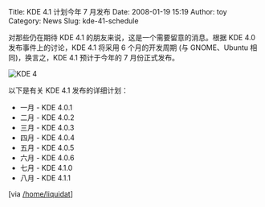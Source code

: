 Title: KDE 4.1 计划今年 7 月发布
Date: 2008-01-19 15:19
Author: toy
Category: News
Slug: kde-41-schedule

对那些仍在期待 KDE 4.1 的朋友来说，这是一个需要留意的消息。根据 KDE 4.0
发布事件上的讨论，KDE 4.1 将采用 6 个月的开发周期 (与 GNOME、Ubuntu
相同)，换言之，KDE 4.1 预计于今年的 7 月份正式发布。

![KDE 4](http://i.linuxtoy.org/i/2007/04/kde-logo.jpg)

以下是有关 KDE 4.1 发布的详细计划：

-   一月 - KDE 4.0.1
-   二月 - KDE 4.0.2
-   三月 - KDE 4.0.3
-   四月 - KDE 4.0.4
-   五月 - KDE 4.0.5
-   六月 - KDE 4.0.6
-   七月 - KDE 4.1.0
-   八月 - KDE 4.1.1

[via
[/home/liquidat](http://liquidat.wordpress.com/2008/01/18/kde-41-release-team-aims-at-july-2008/)]
